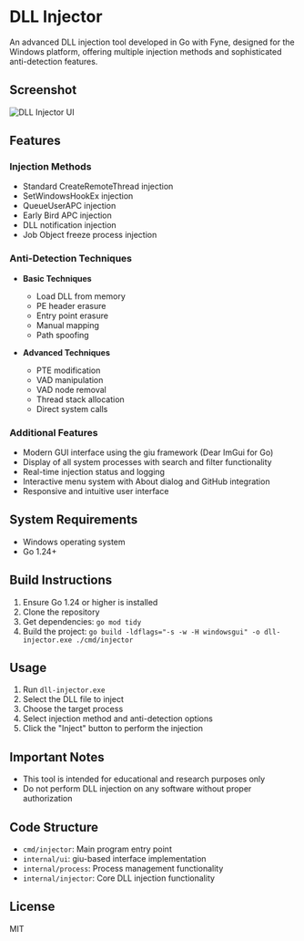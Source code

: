 # DLL Injector

An advanced DLL injection tool developed in Go with Fyne, designed for the Windows platform, offering multiple injection methods and sophisticated anti-detection features.

## Screenshot

![DLL Injector UI](https://github.com/whispin/dll-injector/blob/main/screenshot/main-ui.jpg?raw=true)

## Features

### Injection Methods
- Standard CreateRemoteThread injection
- SetWindowsHookEx injection
- QueueUserAPC injection
- Early Bird APC injection
- DLL notification injection
- Job Object freeze process injection

### Anti-Detection Techniques
- **Basic Techniques**
  - Load DLL from memory
  - PE header erasure
  - Entry point erasure
  - Manual mapping
  - Path spoofing

- **Advanced Techniques**
  - PTE modification
  - VAD manipulation
  - VAD node removal
  - Thread stack allocation
  - Direct system calls

### Additional Features
- Modern GUI interface using the giu framework (Dear ImGui for Go)
- Display of all system processes with search and filter functionality
- Real-time injection status and logging
- Interactive menu system with About dialog and GitHub integration
- Responsive and intuitive user interface

## System Requirements

- Windows operating system
- Go 1.24+

## Build Instructions

1. Ensure Go 1.24 or higher is installed
2. Clone the repository
3. Get dependencies: `go mod tidy`
4. Build the project: `go build -ldflags="-s -w -H windowsgui" -o dll-injector.exe ./cmd/injector`

## Usage

1. Run `dll-injector.exe`
2. Select the DLL file to inject
3. Choose the target process
4. Select injection method and anti-detection options
5. Click the "Inject" button to perform the injection

## Important Notes

- This tool is intended for educational and research purposes only
- Do not perform DLL injection on any software without proper authorization

## Code Structure

- `cmd/injector`: Main program entry point
- `internal/ui`: giu-based interface implementation
- `internal/process`: Process management functionality
- `internal/injector`: Core DLL injection functionality

## License

MIT 